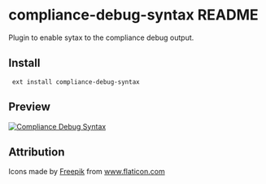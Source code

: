 # compliance-debug-syntax README


Plugin to enable sytax to the compliance debug output.

## Install

```
 ext install compliance-debug-syntax
```

## Preview


[![Compliance Debug Syntax](https://raw.githubusercontent.com/AndresMorelos/compliance-debug-syntax/main/images/preview.png)](###)


## Attribution
<div>Icons made by <a href="https://www.freepik.com" title="Freepik">Freepik</a> from <a href="https://www.flaticon.com/" title="Flaticon">www.flaticon.com</a></div>
